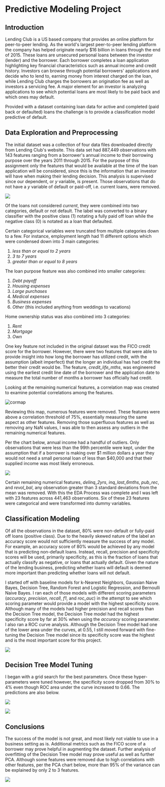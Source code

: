 # **Predictive Modeling Project**

## Introduction

Lending Club is a US based company that provides an online platform for peer-to-peer lending. As the world's largest peer-to-peer lending platform the company has helped originate nearly $16 billion in loans through the end of 2015. These loans are unsecured personal loans between the investor (lender) and the borrower. Each borrower completes a loan application highlighting key financial characteristics such as annual income and credit history. Investors can browse through potential borrowers' applications and decide who to lend to, earning money from interest charged on the loan, while Lending Club charges the borrowers an origination fee as well as investors a servicing fee. A major element for an investor is analyzing applications to see which potential loans are most likely to be paid back and which ones may default.

Provided with a dataset containing loan data for active and completed (paid back or defaulted) loans the challenge is to provide a classification model predictive of default.

## Data Exploration and Preprocessing

The initial dataset was a collection of four data files downloaded directly from Lending Club's website. This data set had 887,449 observations with 143 features ranging from a borrower's annual income to their borrowing purpose over the years 2011 through 2015. For the purpose of this assignment only the features that would be available at the time of the loan application will be considered, since this is the information that an investor will have when making their lending decision. This analysis is supervised since our dependent, or *y* variable, is present. Those observations that do not have a *y* variable of default or paid-off, i.e. current loans, were removed.

![](figures/LoanStatus.png)

Of the loans not considered *current*, they were combined into two categories, default or not default. The label was converted to a binary classifier with the positive class (1) notating a fully paid off loan while the negative class (0) is notated as a loan that defaulted.

Certain categorical variables were truncated from multiple categories down to a few. For instance, employment length had 11 different options which were condensed down into 3 main categories:
1. *less than or equal to  2 years*
2. *3 to 7 years*
3. *greater than or equal to 8 years*

The loan purpose feature was also combined into smaller categories:
1. *Debt payoff*
2. *Housing expenses*
3. *Large purchases*
4. *Medical expenses*
5. *Business expenses*
6. *Other* (this included anything from weddings to vacations)

Home ownership status was also combined into 3 categories:
1. *Rent*
2. *Mortgage*
3. *Own*

One key feature not included in the original dataset was the FICO credit score for the borrower. However, there were two features that were able to provide insight into how long the borrower has utilized credit, with the assumption (albeit imperfect) that the longer an individual has had credit the better their credit would be. The feature, *credit_life_mths*, was engineered using the earliest credit line date of the borrower and the application date to measure the total number of months a borrower has officially had credit.

Looking at the remaining numerical features, a correlation map was created to examine potential correlations among the features.

![cormap](figures/CorrMap.png)

Reviewing this map, numerous features were removed. These features were above a correlation threshold of 75%, essentially measuring the same aspect as other features. Removing those superfluous features as well as removing any NaN values, I was able to then assess any outliers in the remaining numerical features.

Per the chart below, annual income had a handful of outliers. Only observations that were less than the 99th percentile were kept, under the assumption that if a borrower is making over $1 million dollars a year they would not need a small personal loan of less than $40,000 and that their supplied income was most likely erroneous.

![](figures/IncPlot.png)

Certain remaining numerical features, *delinq_2yrs*, *inq_last_6mths*, *pub_rec*, and *revol_bal*, any observation greater than 3 standard deviations from the mean was removed. With this the EDA Process was complete and I was left with 23 features across 441,463 observations. Six of these 23 features were categorical and were transformed into dummy variables.

## Classification Modeling

Of all the observations in the dataset, 80% were non-default or fully-paid off loans (positive class). Due to the heavily skewed nature of the label an accuracy score would not sufficiently measure the success of any model. For example, an accuracy score of 80% would be achieved by any model that is predicting non-default loans. Instead, recall, precision and specificity scores will be used, primarily specificity, as this is the fraction of loans that actually classify as negative, or loans that actually default. Given the nature of the lending business, predicting whether loans will default is deemed more important than predicting whether loans will not default.

I started off with baseline models for k-Nearest Neighbors, Gaussian Naive Bayes, Decision Tree, Random Forest and Logistic Regression, and Bernoulli Naive Bayes. I ran each of those models with different scoring parameters (*accuracy*, *precision*, *recall*, *f1*, and *roc_auc*) in the attempt to see which scoring parameter would provide a model with the highest specificity score. Although many of the models had higher precision and recall scores than the Decision Tree model, the Decision Tree model had the highest specificity score by far at 30% when using the *accuracy* scoring parameter. I also ran a ROC curve analysis. Although the Decision Tree model had one of the lower area under the curves, at 0.55, I still moved forward with fine-tuning the Decision Tree model since its specificity score was the highest and is the most important score for this project.

![](figures/ROC.png)



## Decision Tree Model Tuning

I began with a grid search for the best parameters. Once these hyper-parameters were tuned however, the specificity score dropped from 30% to 4% even though ROC area under the curve increased to 0.66. The predictions are also below.

![](figures/ROC_2.png)

![](figures/conf_matrix_dtc.png)

## Conclusions

The success of the model is not great, and most likely not viable to use in a business setting as is. Additional metrics such as the FICO score of a borrower may prove helpful in augmenting the dataset. Further analysis of overfitting of the Decision Tree model may prove useful as well as further PCA. Although some features were removed due to high correlations with other features, per the PCA chart below, more than 95% of the variance can be explained by only 2 to 3 features.

![](figures/PCA.png)
